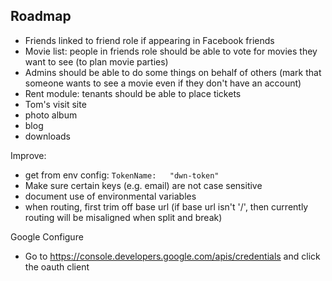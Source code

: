 ## Roadmap
- Friends linked to friend role if appearing in Facebook friends
- Movie list: people in friends role should be able to vote for movies they want to see (to plan movie parties)
- Admins should be able to do some things on behalf of others (mark that someone wants to see a movie even if they don't have an account)
- Rent module: tenants should be able to place tickets
- Tom's visit site
- photo album
- blog
- downloads

Improve:
- get from env config: `TokenName:   "dwn-token"`
- Make sure certain keys (e.g. email) are not case sensitive
- document use of environmental variables
- when routing, first trim off base url (if base url isn't '/', then currently routing will be misaligned when split and break)

Google Configure
- Go to https://console.developers.google.com/apis/credentials and click the oauth client